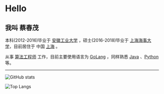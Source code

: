 # Hello

## 我叫 蔡春茂

本科(2012-2016)毕业于 [安徽工业大学](https://www.ahut.edu.cn/) ，硕士(2016-2018)毕业于 [上海海事大学](https://www.shmtu.edu.cn/)，目前居住于 中国 [上海](https://www.google.com/maps/place/Shanghai,+China) 。

从事 [算法工程师]() 工作，目前主要使用语言为 [GoLang](https://golang.org) ，同样熟悉 [Java](https://java.com) 、[Python](https://www.python.org) 等。

---

![GitHub stats](https://stats.52xckl.cn/api?username=ccmfirst&count_private=true&show_icons=true)

![Top Langs](https://stats.52xckl.cn/api/top-langs/?username=ccmfirst&layout=compact&hide=html,css)
